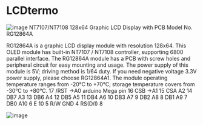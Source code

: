 # LCDtermo
![image](https://github.com/SocrateCrypto/LCDtermo/assets/80717919/ad3e96d1-a174-4058-8585-6354ad13f173)
NT7107/NT7108 128x64 Graphic LCD Display with PCB
Model No. RG12864A

RG12864A is a graphic LCD display module with resolution 128x64. This OLED module has built-in NT7107 / NT7108 controller, supporting 6800 parallel interface. The RG12864A module has a PCB with screw holes and peripheral circuit for easy mounting and usage. The power supply of this module is 5V; driving method is 1/64 duty. If you need negative voltage 3.3V power supply, please choose RG12864A1. The module operating temperature ranges from -20°C to +70°C; storage temperature covers from -30°C to +80℃.
17   /RST    ->A0 arduino Mega pin
16   CSB     ->A1
15   CSA       A2
14   DB7       A3
13   DB6       A4
12   DB5       A5
11   DB4       A6
10   DB3       A7
9    DB2       A8
8    DB1       A9
7    DB0       A10
6    E         10
5    R/W        GND
4    RS(D/I)    8




![image](https://github.com/SocrateCrypto/LCDtermo/assets/80717919/e5b0054d-9b10-430a-9c1e-e1656438b199)
